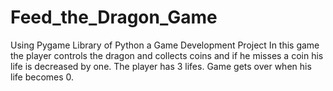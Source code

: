 # Feed_the_Dragon_Game
Using Pygame Library of Python a  Game Development Project
In this game the player controls the dragon and collects coins and if he misses a coin his life is decreased by one.
The player has 3 lifes.
Game gets over when his life becomes 0.
